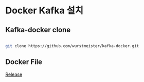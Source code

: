 # Docker Kafka 설치


## Kafka-docker clone

```bash

git clone https://github.com/wurstmeister/kafka-docker.git

```  


## Docker File
[Release](https://github.com/wurstmeister/kafka-docker#tags-and-releases)
